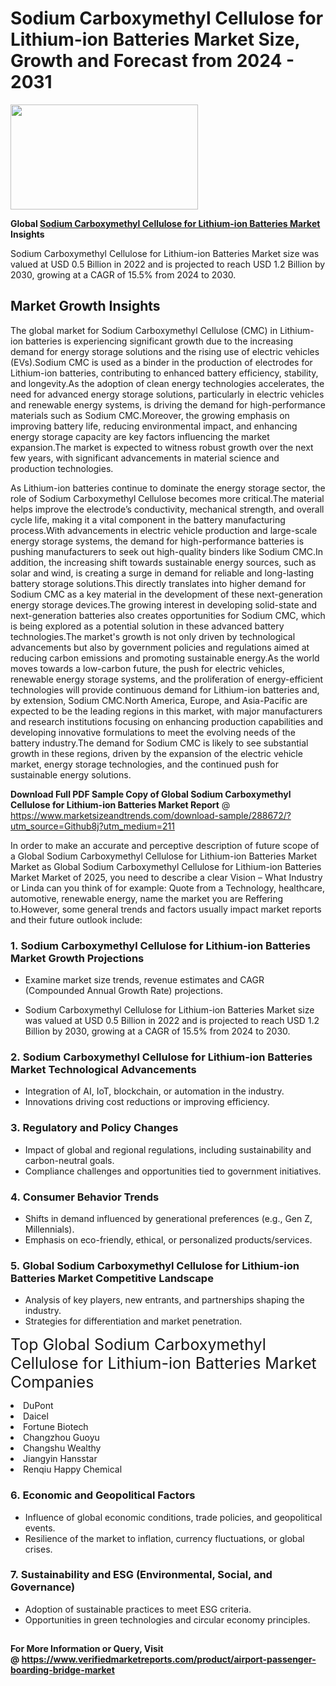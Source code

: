 <H1>Sodium Carboxymethyl Cellulose for Lithium-ion Batteries Market Size, Growth and Forecast from 2024 - 2031</H1><img class="aligncenter size-medium wp-image-584254" src="https://thirdeyenews.in/wp-content/uploads/2024/09/Global-Market-Research-300x168.jpeg" alt="" width="300" height="168" /><p><strong>Global&nbsp;<a href="https://www.marketsizeandtrends.com/download-sample/288672/?utm_source=Github8j?utm_medium=211">Sodium Carboxymethyl Cellulose for Lithium-ion Batteries Market</a> Insights</strong></p><p>Sodium Carboxymethyl Cellulose for Lithium-ion Batteries Market size was valued at USD 0.5 Billion in 2022 and is projected to reach USD 1.2 Billion by 2030, growing at a CAGR of 15.5% from 2024 to 2030.</p><p><h2>Market Growth Insights</h2> <p>The global market for Sodium Carboxymethyl Cellulose (CMC) in Lithium-ion batteries is experiencing significant growth due to the increasing demand for energy storage solutions and the rising use of electric vehicles (EVs).Sodium CMC is used as a binder in the production of electrodes for Lithium-ion batteries, contributing to enhanced battery efficiency, stability, and longevity.As the adoption of clean energy technologies accelerates, the need for advanced energy storage solutions, particularly in electric vehicles and renewable energy systems, is driving the demand for high-performance materials such as Sodium CMC.Moreover, the growing emphasis on improving battery life, reducing environmental impact, and enhancing energy storage capacity are key factors influencing the market expansion.The market is expected to witness robust growth over the next few years, with significant advancements in material science and production technologies.</p> <p>As Lithium-ion batteries continue to dominate the energy storage sector, the role of Sodium Carboxymethyl Cellulose becomes more critical.The material helps improve the electrode’s conductivity, mechanical strength, and overall cycle life, making it a vital component in the battery manufacturing process.With advancements in electric vehicle production and large-scale energy storage systems, the demand for high-performance batteries is pushing manufacturers to seek out high-quality binders like Sodium CMC.In addition, the increasing shift towards sustainable energy sources, such as solar and wind, is creating a surge in demand for reliable and long-lasting battery storage solutions.This directly translates into higher demand for Sodium CMC as a key material in the development of these next-generation energy storage devices.The growing interest in developing solid-state and next-generation batteries also creates opportunities for Sodium CMC, which is being explored as a potential solution in these advanced battery technologies.The market's growth is not only driven by technological advancements but also by government policies and regulations aimed at reducing carbon emissions and promoting sustainable energy.As the world moves towards a low-carbon future, the push for electric vehicles, renewable energy storage systems, and the proliferation of energy-efficient technologies will provide continuous demand for Lithium-ion batteries and, by extension, Sodium CMC.North America, Europe, and Asia-Pacific are expected to be the leading regions in this market, with major manufacturers and research institutions focusing on enhancing production capabilities and developing innovative formulations to meet the evolving needs of the battery industry.The demand for Sodium CMC is likely to see substantial growth in these regions, driven by the expansion of the electric vehicle market, energy storage technologies, and the continued push for sustainable energy solutions.</p> <p><span class=""><strong>Download Full PDF Sample Copy of Global Sodium Carboxymethyl Cellulose for Lithium-ion Batteries Market Report</strong> @ <a href="https://www.marketsizeandtrends.com/download-sample/288672/?utm_source=Github8j?utm_medium=211" target="_blank">https://www.marketsizeandtrends.com/download-sample/288672/?utm_source=Github8j?utm_medium=211</a></span></p><p>In order to make an accurate and perceptive description of future scope of a Global&nbsp;Sodium Carboxymethyl Cellulose for Lithium-ion Batteries Market Market as Global&nbsp;Sodium Carboxymethyl Cellulose for Lithium-ion Batteries Market Market of 2025, you need to describe a clear Vision &ndash; What Industry or Linda can you think of for example: Quote from a Technology, healthcare, automotive, renewable energy, name the market you are Reffering to.However, some general trends and factors usually impact market reports and their future outlook include:</p><h3>1.&nbsp;<strong>Sodium Carboxymethyl Cellulose for Lithium-ion Batteries Market Growth Projections</strong></h3><ul><li>Examine market size trends, revenue estimates and CAGR (Compounded Annual Growth Rate) projections.</li><li><p>Sodium Carboxymethyl Cellulose for Lithium-ion Batteries Market size was valued at USD 0.5 Billion in 2022 and is projected to reach USD 1.2 Billion by 2030, growing at a CAGR of 15.5% from 2024 to 2030.</p></li></ul><h3>2.&nbsp;<strong>Sodium Carboxymethyl Cellulose for Lithium-ion Batteries Market Technological Advancements</strong></h3><ul><li>Integration of AI, IoT, blockchain, or automation in the industry.</li><li>Innovations driving cost reductions or improving efficiency.</li></ul><h3>3.&nbsp;<strong>Regulatory and Policy Changes</strong></h3><ul><li>Impact of global and regional regulations, including sustainability and carbon-neutral goals.</li><li>Compliance challenges and opportunities tied to government initiatives.</li></ul><h3>4.&nbsp;<strong>Consumer Behavior Trends</strong></h3><ul><li>Shifts in demand influenced by generational preferences (e.g., Gen Z, Millennials).</li><li>Emphasis on eco-friendly, ethical, or personalized products/services.</li></ul><h3>5.&nbsp;<strong>Global Sodium Carboxymethyl Cellulose for Lithium-ion Batteries Market Competitive Landscape</strong></h3><ul><li>Analysis of key players, new entrants, and partnerships shaping the industry.</li><li>Strategies for differentiation and market penetration.</li></ul><p data-pm-slice="1 1 []"><span style="color: inherit; font-family: inherit; font-size: 25px;">Top Global Sodium Carboxymethyl Cellulose for Lithium-ion Batteries Market Companies</span></p><div class="" data-test-id=""><p><li>DuPont</li><li> Daicel</li><li> Fortune Biotech</li><li> Changzhou Guoyu</li><li> Changshu Wealthy</li><li> Jiangyin Hansstar</li><li> Renqiu Happy Chemical</li></p></div><h3>6.&nbsp;<strong>Economic and Geopolitical Factors</strong></h3><ul><li>Influence of global economic conditions, trade policies, and geopolitical events.</li><li>Resilience of the market to inflation, currency fluctuations, or global crises.</li></ul><h3>7.&nbsp;<strong>Sustainability and ESG (Environmental, Social, and Governance)</strong></h3><ul><li>Adoption of sustainable practices to meet ESG criteria.</li><li>Opportunities in green technologies and circular economy principles.</li></ul><h2><strong style="font-size: 14px;">For More Information or Query, Visit @&nbsp;</strong><a style="background-color: #ffffff; font-size: 14px;" href="https://www.marketsizeandtrends.com/report/sodium-carboxymethyl-cellulose-for-lithium-ion-batteries-market/" target="_blank">https://www.verifiedmarketreports.com/product/airport-passenger-boarding-bridge-market</a></h2>
